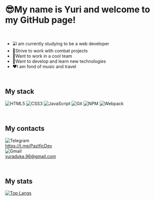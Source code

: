 # :sunglasses:My name is Yuri and welcome to my GitHub page!  

<br>

 - :hourglass:I am currently studying to be a web developer  
 - :dart:Strive to work with combat projects  
 - :metal:Want to work in a cool team  
 - :pencil:Want to develop and learn new technologies  
 - :hearts:I am fond of music and travel  

<br>

## My stack
![HTML5](https://img.shields.io/badge/html5-%23E34F26.svg?style=for-the-badge&logo=html5&logoColor=white)
![CSS3](https://img.shields.io/badge/css3-%231572B6.svg?style=for-the-badge&logo=css3&logoColor=white)
![JavaScript](https://img.shields.io/badge/javascript-%23323330.svg?style=for-the-badge&logo=javascript&logoColor=%23F7DF1E)
![Git](https://img.shields.io/badge/git-%23F05033.svg?style=for-the-badge&logo=git&logoColor=white)
![NPM](https://img.shields.io/badge/NPM-%23CB3837.svg?style=for-the-badge&logo=npm&logoColor=white)
![Webpack](https://img.shields.io/badge/webpack-%238DD6F9.svg?style=for-the-badge&logo=webpack&logoColor=black)

<br>

## My contacts
![Telegram](https://img.shields.io/badge/Telegram-2CA5E0?style=for-the-badge&logo=telegram&logoColor=white)  
https://t.me/PazificDev
<br>
![Gmail](https://img.shields.io/badge/Gmail-D14836?style=for-the-badge&logo=gmail&logoColor=white)  
yuraduka.96@gmail.com  

<br>

## My stats  
[![Top Langs](https://github-readme-stats.vercel.app/api/top-langs/?username=PazificDev&layout=compact)](https://github.com/anuraghazra/github-readme-stats)
